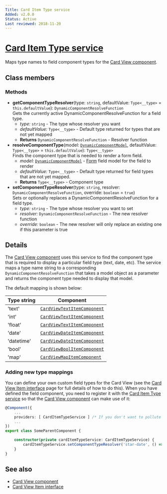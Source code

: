 ```yaml
---
Title: Card Item Type service
Added: v2.0.0
Status: Active
Last reviewed: 2018-11-20
---
```


# [Card Item Type service](../../lib/core/card-view/services/card-item-types.service.ts "Defined in card-item-types.service.ts")

Maps type names to field component types for the [Card View component](../core/card-view.component.md).

## Class members

### Methods

-   **getComponentTypeResolver**(type: `string`, defaultValue: `Type<__type>` = `this.defaultValue`): `DynamicComponentResolveFunction`<br/>
    Gets the currently active DynamicComponentResolveFunction for a field type.
    -   _type:_ `string`  - The type whose resolver you want
    -   _defaultValue:_ `Type<__type>`  - Default type returned for types that are not yet mapped
    -   **Returns** `DynamicComponentResolveFunction` - Resolver function
-   **resolveComponentType**(model: [`DynamicComponentModel`](../../lib/core/services/dynamic-component-mapper.service.ts), defaultValue: `Type<__type>` = `this.defaultValue`): `Type<__type>`<br/>
    Finds the component type that is needed to render a form field.
    -   _model:_ [`DynamicComponentModel`](../../lib/core/services/dynamic-component-mapper.service.ts)  - [Form](../../lib/process-services/task-list/models/form.model.ts) field model for the field to render
    -   _defaultValue:_ `Type<__type>`  - Default type returned for field types that are not yet mapped.
    -   **Returns** `Type<__type>` - Component type
-   **setComponentTypeResolver**(type: `string`, resolver: `DynamicComponentResolveFunction`, override: `boolean` = `true`)<br/>
    Sets or optionally replaces a DynamicComponentResolveFunction for a field type.
    -   _type:_ `string`  - The type whose resolver you want to set
    -   _resolver:_ `DynamicComponentResolveFunction`  - The new resolver function
    -   _override:_ `boolean`  - The new resolver will only replace an existing one if this parameter is true

## Details

The [Card View component](card-view.component.md) uses this service to find the component
type that is required to display a particular field type (text, date, etc). The service
maps a type name string to a corresponding `DynamicComponentResolveFunction` that takes a
model object as a parameter and returns the component type needed to display that model.

The default mapping is shown below:

| Type string | Component |
| ----------- | --------- |
| 'text' | [`CardViewTextItemComponent`](../../lib/core/card-view/components/card-view-textitem/card-view-textitem.component.ts) |
| 'int' | [`CardViewTextItemComponent`](../../lib/core/card-view/components/card-view-textitem/card-view-textitem.component.ts) |
| 'float' | [`CardViewTextItemComponent`](../../lib/core/card-view/components/card-view-textitem/card-view-textitem.component.ts) |
| 'date' | [`CardViewDateItemComponent`](../../lib/core/card-view/components/card-view-dateitem/card-view-dateitem.component.ts) |
| 'datetime' | [`CardViewDateItemComponent`](../../lib/core/card-view/components/card-view-dateitem/card-view-dateitem.component.ts) |
| 'bool' | [`CardViewBoolItemComponent`](../../lib/core/card-view/components/card-view-boolitem/card-view-boolitem.component.ts) |
| 'map' | [`CardViewMapItemComponent`](../../lib/core/card-view/components/card-view-mapitem/card-view-mapitem.component.ts) |

### Adding new type mappings

You can define your own custom field types for the Card View (see the
[Card View Item interface](card-view-item.interface.md) page for full details of how to do this).
When you have defined the field component, you need to register it with the [Card Item Type service](../../lib/core/card-view/services/card-item-types.service.ts)
so that the [Card View component](../core/card-view.component.md) can make use of it:

```ts
@Component({
    ...
    providers: [ CardItemTypeService ] /* If you don't want to pollute the main instance of the CardItemTypeService service */
    ...
})
export class SomeParentComponent {

    constructor(private cardItemTypeService: CardItemTypeService) {
        cardItemTypeService.setComponentTypeResolver('star-date', () => CardViewStarDateItemComponent);
    }
}
```

## See also

-   [Card View component](card-view.component.md)
-   [Card View Item interface](card-view-item.interface.md)
